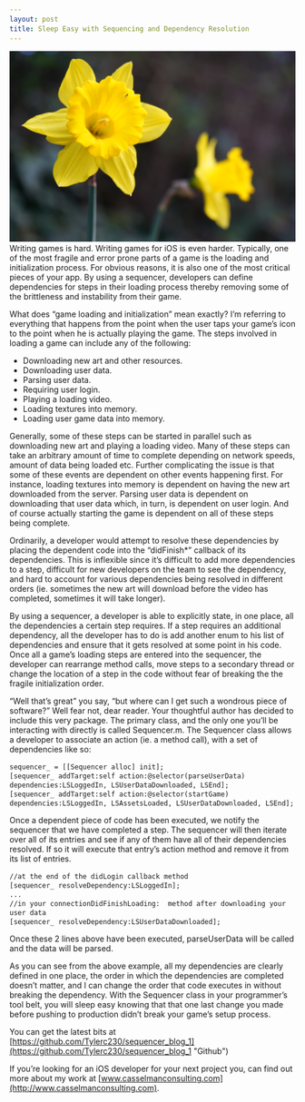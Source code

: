 ```yaml
---
layout: post
title: Sleep Easy with Sequencing and Dependency Resolution
---
```

<img src="/images/fulls/IMG_0003.jpg" class="fit image">
Writing games is hard. Writing games for iOS is even harder. Typically, one of the most fragile and error prone parts of a game is the loading and initialization process. For obvious reasons, it is also one of the most critical pieces of your app. By using a sequencer, developers can define dependencies for steps in their loading process thereby removing some of the brittleness and instability from their game.

What does “game loading and initialization” mean exactly? I’m referring to everything that happens from the point when the user taps your game’s icon to the point when he is actually playing the game. The steps involved in loading a game can include any of the following:

*   Downloading new art and other resources.
*   Downloading user data.
*   Parsing user data.
*   Requiring user login.
*   Playing a loading video.
*   Loading textures into memory.
*   Loading user game data into memory.

Generally, some of these steps can be started in parallel such as downloading new art and playing a loading video. Many of these steps can take an arbitrary amount of time to complete depending on network speeds, amount of data being loaded etc. Further complicating the issue is that some of these events are dependent on other events happening first. For instance, loading textures into memory is dependent on having the new art downloaded from the server. Parsing user data is dependent on downloading that user data which, in turn, is dependent on user login. And of course actually starting the game is dependent on all of these steps being complete.

Ordinarily, a developer would attempt to resolve these dependencies by placing the dependent code into the “didFinish*” callback of its dependencies. This is inflexible since it’s difficult to add more dependencies to a step, difficult for new developers on the team to see the dependency, and hard to account for various dependencies being resolved in different orders (ie. sometimes the new art will download before the video has completed, sometimes it will take longer).

By using a sequencer, a developer is able to explicitly state, in one place, all the dependencies a certain step requires. If a step requires an additional dependency, all the developer has to do is add another enum to his list of dependencies and ensure that it gets resolved at some point in his code. Once all a game’s loading steps are entered into the sequencer, the developer can rearrange method calls, move steps to a secondary thread or change the location of a step in the code without fear of breaking the the fragile initialization order.

“Well that’s great” you say, “but where can I get such a wondrous piece of software?” Well fear not, dear reader. Your thoughtful author has decided to include this very package. The primary class, and the only one you’ll be interacting with directly is called Sequencer.m. The Sequencer class allows a developer to associate an action (ie. a method call), with a set of dependencies like so:

```objc
sequencer_ = [[Sequencer alloc] init];
[sequencer_ addTarget:self action:@selector(parseUserData) dependencies:LSLoggedIn, LSUserDataDownloaded, LSEnd];
[sequencer_ addTarget:self action:@selector(startGame) dependencies:LSLoggedIn, LSAssetsLoaded, LSUserDataDownloaded, LSEnd];
```


Once a dependent piece of code has been executed, we notify the sequencer that we have completed a step. The sequencer will then iterate over all of its entries and see if any of them have all of their dependencies resolved. If so it will execute that entry’s action method and remove it from its list of entries.

```objc
//at the end of the didLogin callback method
[sequencer_ resolveDependency:LSLoggedIn];
...
//in your connectionDidFinishLoading:  method after downloading your user data
[sequencer_ resolveDependency:LSUserDataDownloaded];
```

Once these 2 lines above have been executed, parseUserData will be called and the data will be parsed.

As you can see from the above example, all my dependencies are clearly defined in one place, the order in which the dependencies are completed doesn’t matter, and I can change the order that code executes in without breaking the dependency. With the Sequencer class in your programmer’s tool belt, you will sleep easy knowing that that one last change you made before pushing to production didn’t break your game’s setup process.

You can get the latest bits at [https://github.com/Tylerc230/sequencer_blog_1](https://github.com/Tylerc230/sequencer_blog_1 "Github")

If you’re looking for an iOS developer for your next project you, can find out more about my work at [www.casselmanconsulting.com](http://www.casselmanconsulting.com).
